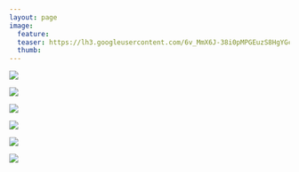 ```yaml
---
layout: page
image:
  feature:
  teaser: https://lh3.googleusercontent.com/6v_MmX6J-38i0pMPGEuzS8HgYGcqS8ka8dsbi97xPF4=w245
  thumb:
---
```


[![](https://lh3.googleusercontent.com/-qdS_qmifd2piQdXxmRK0DoB5TNTYtWGoexa9cIiTyA=w800)](https://lh3.googleusercontent.com/-qdS_qmifd2piQdXxmRK0DoB5TNTYtWGoexa9cIiTyA=s0)

[![](https://lh3.googleusercontent.com/Cw8pb56pR3vNMY5X8pwfWzULvgBlp0T8M__HlnY6Qtw=w800)](https://lh3.googleusercontent.com/Cw8pb56pR3vNMY5X8pwfWzULvgBlp0T8M__HlnY6Qtw=s0)

[![](https://lh3.googleusercontent.com/lLtMun8mD_46eTlc6Tt_4iZ7D7udthZaKVivXjtmsbQ=w800)](https://lh3.googleusercontent.com/lLtMun8mD_46eTlc6Tt_4iZ7D7udthZaKVivXjtmsbQ=s0)

[![](https://lh3.googleusercontent.com/-PMIsbPPimfFfh6KkgYbbdFNGIySHBLYt9vN8c4f018=w800)](https://lh3.googleusercontent.com/-PMIsbPPimfFfh6KkgYbbdFNGIySHBLYt9vN8c4f018=s0)

[![](https://lh3.googleusercontent.com/8wGAEJ5RR43JjzGdi7GLNsqRuT9mO4gfzWVkxH91gq0=w800)](https://lh3.googleusercontent.com/8wGAEJ5RR43JjzGdi7GLNsqRuT9mO4gfzWVkxH91gq0=s0)

[![](https://lh3.googleusercontent.com/nR_ugNgcBzRk8H4LIOeg5yG2dWCpgFYl-f3q_ezeWN0=w800)](https://lh3.googleusercontent.com/nR_ugNgcBzRk8H4LIOeg5yG2dWCpgFYl-f3q_ezeWN0=s0)
